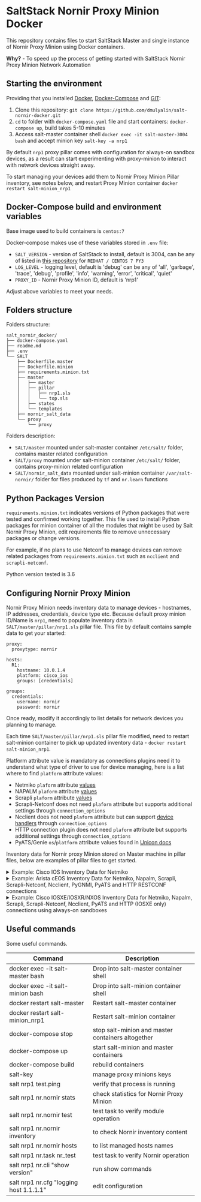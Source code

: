 # SaltStack Nornir Proxy Minion Docker

This repository contains files to start SaltStack Master and 
single instance of Nornir Proxy Minion using Docker containers.

**Why?** - To speed up the process of getting started with SaltStack Nornir Proxy Minion Network Automation

## Starting the environment

Providing that you installed [Docker](https://docs.docker.com/engine/install/), [Docker-Compose](https://docs.docker.com/compose/install/)
and [GIT](https://git-scm.com/book/en/v2/Getting-Started-Installing-Git):
 
1. Clone this repository: `git clone https://github.com/dmulyalin/salt-nornir-docker.git`
2. `cd` to folder with `docker-compose.yaml` file and start containers: `docker-compose up`, build takes 5-10 minutes
3. Access salt-master container shell `docker exec -it salt-master-3004 bash` and accept minion key `salt-key -a nrp1`

By default `nrp1` proxy pillar comes with configuration for always-on sandbox devices, as a result
can start experimenting with proxy-minion to interact with network devices straight away.

To start managing your devices add them to Nornir Proxy Minion Pillar inventory, see notes below, and
restart Proxy Minion container `docker restart salt-minion_nrp1`

## Docker-Compose build and environment variables

Base image used to build containers is `centos:7`

Docker-compose makes use of these variables stored in `.env` file:

- `SALT_VERSION` - version of SaltStack to install, default is 3004, can be any of listed in [this repository](https://repo.saltproject.io/#rhel) for `REDHAT / CENTOS 7 PY3`
- `LOG_LEVEL` - logging level, default is 'debug' can be any of 'all', 'garbage', 'trace', 'debug', 'profile', 'info', 'warning', 'error', 'critical', 'quiet'
- `PROXY_ID` - Nornir Proxy Minion ID, default is 'nrp1'

Adjust above variables to meet your needs.

## Folders structure

Folders structure:

```
salt_nornir_docker/
├── docker-compose.yaml
├── readme.md
├── .env
└── SALT
    ├── Dockerfile.master
    ├── Dockerfile.minion
    ├── requirements.minion.txt
    ├── master
    │   ├── master
    │   ├── pillar
    │   │   ├── nrp1.sls
    │   │   └── top.sls
    │   ├── states
    │   └── templates
    ├── nornir_salt_data
    └── proxy
        └── proxy
```        
    
Folders description:
    
- `SALT/master` mounted under salt-master container `/etc/salt/` folder, contains master related configuration
- `SALT/proxy` mounted under salt-minion container `/etc/salt/` folder, contains proxy-minion related configuration
- `SALT/nornir_salt_data` mounted under salt-minion container `/var/salt-nornir/` folder for files produced by `tf` and `nr.learn` functions

## Python Packages Version

`requirements.minion.txt` indicates versions of Python packages that were tested and confirmed working together. 
This file used to install Python packages for minion container of all the modules that might be used by Salt 
Nornir Proxy Minion, edit requirements file to remove unnecessary packages or change versions.

For example, if no plans to use Netconf to manage devices can remove related packages from `requirements.minion.txt`
such as `ncclient` and `scrapli-netconf`.

Python version tested is 3.6

## Configuring Nornir Proxy Minion

Nornir Proxy Minion needs inventory data to manage devices - hostnames, IP addresses, credentials, device type etc. Because 
default proxy minion ID/Name is `nrp1`, need to populate inventory data in `SALT/master/pillar/nrp1.sls` pillar file. This file 
by default contains sample data to get your started:

```
proxy:
  proxytype: nornir

hosts:
  R1:
    hostname: 10.0.1.4
    platform: cisco_ios
    groups: [credentials]
          
groups: 
  credentials:
    username: nornir
    password: nornir
```

Once ready, modify it accordingly to list details for network devices you planning to manage.

Each time `SALT/master/pillar/nrp1.sls` pillar file modified, need to restart salt-minion container to pick up
updated inventory data - `docker restart salt-minion_nrp1`.

Platform attribute value is mandatory as connections plugins need it to understand what type of driver to use for 
device managing, here is a list where to find `platform` attribute values:

- Netmiko `plaform` attribute [values](https://github.com/ktbyers/netmiko/blob/develop/PLATFORMS.md#supported-ssh-device_type-values)
- NAPALM `plaform` attribute [values](https://napalm.readthedocs.io/en/latest/support/)
- Scrapli `plaform` attribute [values](https://scrapli.github.io/nornir_scrapli/user_guide/project_details/#supported-platforms)
- Scrapli-Netconf does not need `plaform` attribute but supports additional settings through `connection_options`
- Ncclient does not need `plaform` attribute but can support [device handlers](https://github.com/ncclient/ncclient#supported-device-handlers) through `connection_options`
- HTTP connection plugin does not need `plaform` attribute but supports additional settings through `connection_options`
- PyATS/Genie `os`/`platform` attribute values found in [Unicon docs](https://developer.cisco.com/docs/unicon/)

Inventory data for Nornir proxy Minion stored on Master machine in pillar files, below are examples of pillar files
to get started.

<details><summary>Example: Cisco IOS Inventory Data for Netmiko</summary>

```yaml
proxy:
  proxytype: nornir
  
hosts:
  R1:
    hostname: 10.0.1.4
    platform: cisco_ios
    groups: [credentials]
          
groups: 
  credentials:
    username: nornir
    password: nornir
```
</details>

<details><summary>Example: Arista cEOS Inventory Data for Netmiko, Napalm, Scrapli, Scrapli-Netconf, Ncclient, PyGNMI, PyATS and HTTP RESTCONF connections</summary>

```yaml
proxy:
  proxytype: nornir
  
hosts:
  ceos1:
    hostname: 10.0.1.4
    platform: arista_eos
    groups: [credentials, eos_params]
          
groups: 
  credentials:
    username: nornir
    password: nornir
    data:
      ntp_servers: ["3.3.3.3", "3.3.3.4"]
      syslog_servers: ["1.2.3.4", "4.3.2.1"] 
  eos_params:
    connection_options:
      scrapli:
        platform: arista_eos
        extras:
          auth_strict_key: False
          ssh_config_file: False
      scrapli_netconf:
        port: 830
        extras:
          ssh_config_file: True
          auth_strict_key: False
          transport: paramiko
          transport_options: 
            netconf_force_pty: False
      napalm:
        platform: eos
        optional_args:
          transport: http
          port: 80  
      ncclient:
        port: 830
        extras:
          allow_agent: False
          hostkey_verify: False
      http:
        port: 6020
        extras:
          transport: https
          verify: False
          base_url: "restconf/data"
          headers:
            Content-Type: "application/yang-data+json"
            Accept: "application/yang-data+json"
      pygnmi:
        port: 6030
        extras:
          insecure: True
      pyats:
        extras:
          devices:
            ceos1:
              os: eos
              credentials:
                default:
                  username: nornir
                  password: nornir
              connections:
                default:
                  protocol: ssh
                  ip: 10.0.1.4
                  port: 22
                vty_1:
                  protocol: ssh
                  ip: 10.0.1.4
                  pool: 3
```
</details>

<details><summary>Example: Cisco IOSXE/IOSXR/NXOS Inventory Data for Netmiko, Napalm, Scrapli, Scrapli-Netconf, Ncclient, PyATS and HTTP (IOSXE only) connections using always-on sandboxes</summary>

```yaml
proxy:
  proxytype: nornir
    
hosts:
  csr1000v-1:
    hostname: sandbox-iosxe-latest-1.cisco.com
    platform: cisco_ios
    username: developer
    password: C1sco12345
    port: 22
    connection_options:
      pyats:
        extras:
          devices:
            csr1000v-1:
              os: iosxe
              connections:
                default:
                  ip: 131.226.217.143
                  protocol: ssh
                  port: 22
      napalm:
        platform: ios
      scrapli:
        platform: cisco_iosxe
        extras:
          auth_strict_key: False
          ssh_config_file: False
      http:
        port: 443
        extras:
          transport: https
          verify: False
          base_url: "restconf/data"
          headers:
            Content-Type: "application/yang-data+json"
            Accept: "application/yang-data+json"
      ncclient:
        port: 830
        extras:
          allow_agent: False
          hostkey_verify: False
          device_params:
            name: iosxe
      scrapli_netconf:
        port: 830
        extras:
          transport: paramiko
          ssh_config_file: True
          auth_strict_key: False
          transport_options: 
            netconf_force_pty: False
  iosxr1:
    hostname: sandbox-iosxr-1.cisco.com
    platform: cisco_xr
    username: admin
    password: "C1sco12345"
    port: 22
    connection_options:
      pyats:
        extras:
          devices:
            iosxr1:
              os: iosxr
              connections:
                default:
                  ip: 131.226.217.150
                  protocol: ssh
                  port: 22
      napalm:
        platform: iosxr
      scrapli:
        platform: cisco_iosxr
        extras:
          auth_strict_key: False
          ssh_config_file: False
      ncclient:
        port: 830
        extras:
          allow_agent: False
          hostkey_verify: False
          device_params:
            name: iosxr
      scrapli_netconf:
        port: 830
        extras:
          ssh_config_file: True
          auth_strict_key: False
          transport_options: 
            netconf_force_pty: False
  sandbox-nxos-1.cisco:
    hostname: sandbox-nxos-1.cisco.com
    platform: nxos_ssh
    username: admin
    password: "Admin_1234!"
    port: 22
    connection_options:
      pyats:
        extras:
          devices:
            sandbox-nxos-1.cisco:
              os: nxos
              connections:
                default:
                  ip: 131.226.217.151
                  protocol: ssh
                  port: 22
      napalm:
        platform: nxos_ssh
      scrapli:
        platform: cisco_nxos
        extras:
          auth_strict_key: False
          ssh_config_file: False
      ncclient:
        port: 830
        extras:
          allow_agent: False
          hostkey_verify: False
          device_params:
            name: nexus
      scrapli_netconf:
        port: 830
        extras:
          ssh_config_file: True
          auth_strict_key: False
          transport_options: 
            netconf_force_pty: False   
```
</details>

## Useful commands

Some useful commands.

| Command                                 | Description                                       |
|-----------------------------------------|---------------------------------------------------|
| docker exec -it salt-master bash        | Drop into salt-master container shell             |
| docker exec -it salt-minion bash        | Drop into salt-minion container shell             |
| docker restart salt-master              | Restart salt-master container                     |
| docker restart salt-minion_nrp1         | Restart salt-minion container                     |
| docker-compose stop                     | stop salt-minion and master containers altogether |
| docker-compose up                       | start salt-minion and master containers           |
| docker-compose build                    | rebuild containers                                |
| salt-key                                | manage proxy minions keys                         |
| salt nrp1 test.ping                     | verify that process is running                    |
| salt nrp1 nr.nornir stats               | check statistics for Nornir Proxy Minion          |
| salt nrp1 nr.nornir test                | test task to verify module operation              |
| salt nrp1 nr.nornir inventory           | to check Nornir inventory content                 |
| salt nrp1 nr.nornir hosts               | to list managed hosts names                       |
| salt nrp1 nr.task nr_test               | test task to verify Nornir operation              |
| salt nrp1 nr.cli "show version"         | run show commands                                 |
| salt nrp1 nr.cfg "logging host 1.1.1.1" | edit configuration                                |

